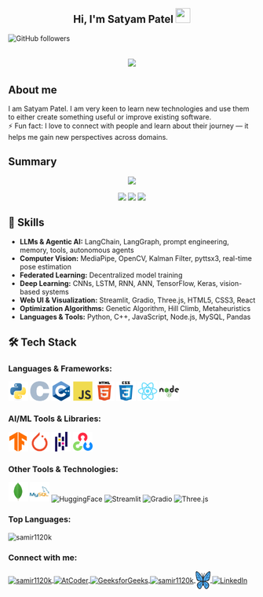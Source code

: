 <h2 align="center">Hi, I'm Satyam Patel <img src="https://user-images.githubusercontent.com/39955420/147578264-bae0526c-028a-49d2-8af8-d08bb4edbd2a.gif" height="30" width="30"></h2>

![GitHub followers](https://img.shields.io/github/followers/samir1120k)

<h2 align="center"><img src="https://user-images.githubusercontent.com/39955420/147578199-56632b69-b3e8-4d9f-97e2-f046a1c2cba0.gif"></h2>

<h2>About me</h2>

I am Satyam Patel. I am very keen to learn new technologies and use them to either create something useful or improve existing software.  
⚡ Fun fact: I love to connect with people and learn about their journey — it helps me gain new perspectives across domains.

<h2>Summary</h2>

<p align="center">
  <img src="http://github-profile-summary-cards.vercel.app/api/cards/profile-details?username=samir1120k&theme=nightowl" />
</p>

<p align="center">
  <img src="http://github-profile-summary-cards.vercel.app/api/cards/stats?username=samir1120k&theme=nightowl" />
  <img src="http://github-profile-summary-cards.vercel.app/api/cards/productive-time?username=samir1120k&theme=nightowl&utcOffset=8" />
  <img src="https://github-readme-streak-stats.herokuapp.com/?user=samir1120k&theme=nightowl" />
</p>

<h2>🚀 Skills</h2>

<ul>
  <li><strong>LLMs & Agentic AI:</strong> LangChain, LangGraph, prompt engineering, memory, tools, autonomous agents</li>
  <li><strong>Computer Vision:</strong> MediaPipe, OpenCV, Kalman Filter, pyttsx3, real-time pose estimation</li>
  <li><strong>Federated Learning:</strong> Decentralized model training</li>
  <li><strong>Deep Learning:</strong> CNNs, LSTM, RNN, ANN, TensorFlow, Keras, vision-based systems</li>
  <li><strong>Web UI & Visualization:</strong> Streamlit, Gradio, Three.js, HTML5, CSS3, React</li>
  <li><strong>Optimization Algorithms:</strong> Genetic Algorithm, Hill Climb, Metaheuristics</li>
  <li><strong>Languages & Tools:</strong> Python, C++, JavaScript, Node.js, MySQL, Pandas</li>
</ul>

<h2>🛠 Tech Stack</h2>

<h3 align="left">Languages & Frameworks:</h3>
<p align="left">
  <img src="https://raw.githubusercontent.com/devicons/devicon/master/icons/python/python-original.svg" alt="Python" width="40" height="40"/>
  <img src="https://raw.githubusercontent.com/devicons/devicon/master/icons/c/c-original.svg" alt="C" width="40" height="40"/>
  <img src="https://raw.githubusercontent.com/devicons/devicon/master/icons/cplusplus/cplusplus-original.svg" alt="C++" width="40" height="40"/>
  <img src="https://raw.githubusercontent.com/devicons/devicon/master/icons/javascript/javascript-original.svg" alt="JavaScript" width="40" height="40"/>
  <img src="https://raw.githubusercontent.com/devicons/devicon/master/icons/html5/html5-original-wordmark.svg" alt="HTML" width="40" height="40"/>
  <img src="https://raw.githubusercontent.com/devicons/devicon/master/icons/css3/css3-original-wordmark.svg" alt="CSS" width="40" height="40"/>
  <img src="https://raw.githubusercontent.com/devicons/devicon/master/icons/react/react-original.svg" alt="React" width="40" height="40"/>
  <img src="https://raw.githubusercontent.com/devicons/devicon/master/icons/nodejs/nodejs-original-wordmark.svg" alt="Node.js" width="40" height="40"/>
</p>

<h3 align="left">AI/ML Tools & Libraries:</h3>
<p align="left">
  <img src="https://raw.githubusercontent.com/devicons/devicon/master/icons/tensorflow/tensorflow-original.svg" alt="TensorFlow" width="40" height="40"/>
  <img src="https://raw.githubusercontent.com/devicons/devicon/master/icons/pytorch/pytorch-original.svg" alt="PyTorch" width="40" height="40"/>
  <img src="https://raw.githubusercontent.com/devicons/devicon/master/icons/pandas/pandas-original.svg" alt="Pandas" width="40" height="40"/>
  <img src="https://raw.githubusercontent.com/devicons/devicon/master/icons/opencv/opencv-original.svg" alt="OpenCV" width="40" height="40"/>
 
</p>

<h3 align="left">Other Tools & Technologies:</h3>
<p align="left">

 <img src="https://raw.githubusercontent.com/devicons/devicon/master/icons/mongodb/mongodb-original.svg" alt="MongoDB" width="40" height="40"/>
  <img src="https://raw.githubusercontent.com/devicons/devicon/master/icons/mysql/mysql-original-wordmark.svg" alt="MySQL" width="40" height="40"/>
  <img src="https://huggingface.co/front/assets/huggingface_logo-noborder.svg" alt="HuggingFace" width="40" height="40"/>
  <img src="https://streamlit.io/images/brand/streamlit-mark-color.svg" alt="Streamlit" width="40" height="40"/>
  <img src="https://avatars.githubusercontent.com/u/68943945?s=200&v=4" alt="Gradio" width="40" height="40"/>
 <img src="https://upload.wikimedia.org/wikipedia/commons/thumb/3/3f/Three.js_Icon.svg/2048px-Three.js_Icon.svg.png" alt="Three.js" width="40" height="40"/>
  
</p>

<h3 align="left">Top Languages:</h3>
<p>
  <img align="center" src="https://github-readme-stats.vercel.app/api/top-langs?username=samir1120k&show_icons=true&locale=en&layout=compact" alt="samir1120k" />
</p>

<h3 align="left">Connect with me:</h3>
<p align="left">
  <a href="https://www.leetcode.com/samir1120k" target="blank">
    <img align="center" src="https://raw.githubusercontent.com/rahuldkjain/github-profile-readme-generator/master/src/images/icons/Social/leet-code.svg" alt="samir1120k" height="30" width="40" />
  </a>
  <a href=" https://atcoder.jp/users/samir1120k" target="blank">
  <img align="center" src="https://img.atcoder.jp/assets/top/img/logo_bk.svg" alt="AtCoder" width="30" height="40"/>
  </a>
  <a href="https://www.geeksforgeeks.org/user/samir1uzfv" target="blank">
  <img align="center" src="https://cdn.simpleicons.org/geeksforgeeks/2F8D46" alt="GeeksforGeeks" width="40" height="40"/>
  </a>
  <a href="https://codeforces.com/profile/samir1120k" target="blank">
    <img align="center" src="https://raw.githubusercontent.com/rahuldkjain/github-profile-readme-generator/master/src/images/icons/Social/codeforces.svg" alt="samir1120k" height="30" width="40" />
  </a>
   <a href="https://samir1120k.github.io/Profile" target="_blank" rel="noopener noreferrer">
<img align="center" src="https://raw.githubusercontent.com/twitter/twemoji/master/assets/svg/1f98b.svg" alt="Portfolio" width="30" height="40"/>
</a>

 <a href="https://www.linkedin.com/in/samir1120k/" target="blank">
  <img align="center" src="https://raw.githubusercontent.com/rahuldkjain/github-profile-readme-generator/master/src/images/icons/Social/linked-in-alt.svg" alt="LinkedIn" height="30" width="40" />
</a>

</p>
